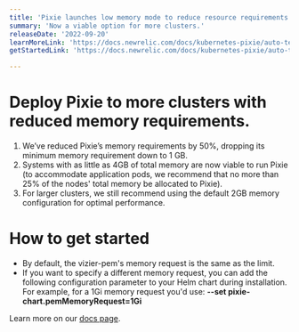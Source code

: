 ```yaml
---
title: 'Pixie launches low memory mode to reduce resource requirements'
summary: 'Now a viable option for more clusters.'
releaseDate: '2022-09-20'
learnMoreLink: 'https://docs.newrelic.com/docs/kubernetes-pixie/auto-telemetry-pixie/advanced-configuration/manage-pixie-memory/' 
getStartedLink: 'https://docs.newrelic.com/docs/kubernetes-pixie/auto-telemetry-pixie/install-auto-telemetry-pixie/'

---
```


# Deploy Pixie to more clusters with reduced memory requirements.

1. We’ve reduced Pixie’s memory requirements by 50%, dropping its minimum memory requirement down to 1 GB.
2. Systems with as little as 4GB of total memory are now viable to run Pixie (to accommodate application pods, we recommend that no more than 25% of the nodes' total memory be allocated to Pixie).
3. For larger clusters, we still recommend using the default 2GB memory configuration for optimal performance.

# How to get started
* By default, the vizier-pem's memory request is the same as the limit. 
* If you want to specify a different memory request, you can add the following configuration parameter to your Helm chart during installation. For example, for a 1Gi memory request you'd use: **--set pixie-chart.pemMemoryRequest=1Gi**

Learn more on our [docs page](https://docs.newrelic.com/docs/kubernetes-pixie/auto-telemetry-pixie/advanced-configuration/manage-pixie-memory/).